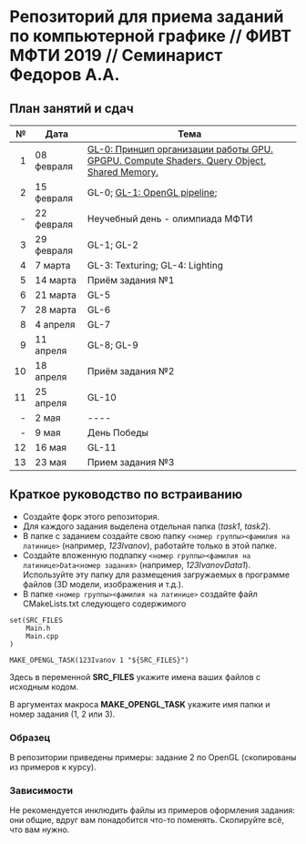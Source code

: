# Репозиторий для приема заданий по компьютерной графике // ФИВТ МФТИ 2019 // Семинарист Федоров А.А.
## План занятий и сдач
№ | Дата | Тема
-:|-------|------------------|
1 | 08 февраля | [GL-0: Принцип организации работы GPU. GPGPU. Compute Shaders. Query Object. Shared Memory.](https://paper.dropbox.com/doc/GL-0-GPU.-GPGPU.-Compute-Shaders.-Query-Object.-Shared-Memory.--AuhScAltZdTZrCrudrcsjHR0AQ-07Mp3JQYv4Xp01cQdq0rJ)
2 | 15 февраля | GL-0; [GL-1: OpenGL pipeline](https://paper.dropbox.com/doc/GL-1-OpenGL-pipeline--AuhMs_QlYBVKD2CdWvAJDHGUAQ-esCO87TYKGLujgajb6Mk4);
- | 22 февраля | Неучебный день - олимпиада МФТИ
3 | 29 февраля | GL-1; GL-2
4 | 7 марта | GL-3: Texturing; GL-4: Lighting
5 | 14 марта | Приём задания №1
6 | 21 марта | GL-5
7 | 28 марта | GL-6
8 | 4 апреля | GL-7
9 | 11 апреля | GL-8; GL-9
10 | 18 апреля | Приём задания №2
11 | 25 апреля | GL-10
- | 2 мая | ----
- | 9 мая | День Победы
12 | 16 мая | GL-11
13 | 23 мая | Прием задания №3

## Краткое руководство по встраиванию

* Создайте форк этого репозитория.
* Для каждого задания выделена отдельная папка (*task1*, *task2*).
* В папке с заданием создайте свою папку `<номер группы><фамилия на латинице>` (например, *123Ivanov*), работайте только в этой папке.
* Создайте вложенную подпапку `<номер группы><фамилия на латинице>Data<номер задания>` (например, *123IvanovData1*). Используйте эту папку для размещения загружаемых в программе файлов (3D модели, изображения и т.д.).
* В папке `<номер группы><фамилия на латинице>` создайте файл CMakeLists.txt следующего содержимого

```
set(SRC_FILES
    Main.h
    Main.cpp
)

MAKE_OPENGL_TASK(123Ivanov 1 "${SRC_FILES}")
```

Здесь в переменной **SRC_FILES** укажите имена ваших файлов с исходным кодом.
    
В аргументах макроса **MAKE_OPENGL_TASK** укажите имя папки и номер задания (1, 2 или 3).

### Образец
В репозитории приведены примеры: задание 2 по OpenGL (скопированы из примеров к курсу).

### Зависимости
Не рекомендуется инклюдить файлы из примеров оформления задания: они общие, вдруг вам понадобится что-то поменять.
Скопируйте всё, что вам нужно.